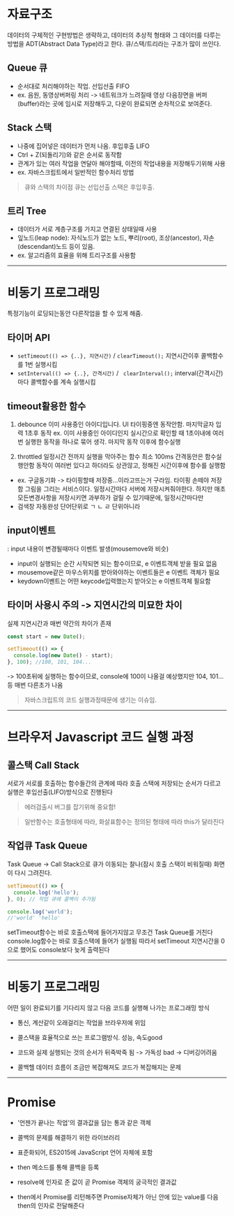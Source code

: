 # 자료구조
데이터의 구체적인 구현방법은 생략하고, 데이터의 추상적 형태와 그 데이터를 다루는 방법을 ADT(Abstract Data Type)라고 한다. 큐/스택/트리라는 구조가 많이 쓰인다.

## Queue 큐
* 순서대로 처리해야하는 작업. 선입선출 FIFO
* ex. 음원, 동영상버퍼링 처리 -> 네트워크가 느려질때 영상 다음장면을 버퍼(buffer)라는 곳에 임시로 저장해두고, 다운이 완료되면 순차적으로 보여준다.

## Stack 스택
* 나중에 집어넣은 데이터가 먼저 나옴. 후입후출 LIFO
* Ctrl + Z(되돌리기)와 같은 순서로 동작함
* 관계가 있는 여러 작업을 연달아 해야할때, 이전의 작업내용을 저장해두기위해 사용
* ex. 자바스크립트에서 일반적인 함수처리 방법

>큐와 스택의 차이점
큐는 선입선출 스택은 후입후출.

## 트리 Tree
* 데이터가 서로 계층구조를 가지고 연결된 상태일때 사용
* 잎노드(leap node): 자식노드가 없는 노드, 뿌리(root), 조상(ancestor), 자손(descendant)노드 등이 있음.
* ex. 알고리즘의 효율을 위해 트리구조를 사용함

-----

# 비동기 프로그래밍
특정기능이 로딩되는동안 다른작업을 할 수 있게 해줌.

## 타이머 API
* `setTimeout(() => {..}, 지연시간)` / `clearTimeout();`
지연시간이후 콜백함수를 1번 실행시킴
* `setInterval(() => {..}, 간격시간)` / ` clearInterval();`
interval(간격시간)마다 콜백함수를 계속 실행시킴

## timeout활용한 함수
1. debounce
이미 사용중인 아이디입니다. UI
타이핑중엔 동작안함. 마지막글자 입력 1초후 동작
ex. 이미 사용중인 아이디인지 실시간으로 확인할 때
1초이내에 여러번 실행한 동작을 하나로 묶어 생각.
마지막 동작 이후에 함수실행

2. throttled
일정시간 전까지 실행을 막아주는 함수
최소 100ms 간격동안은 함수실행안함
동작이 여러번 있다고 하더라도 상관않고, 정해진 시간이후에 함수를 실행함
* ex. 구글동기화 -> 타이핑할때 저장중...이라고뜨는거 구라임. 타이핑 손떼야 저장함
그림을 그리는 서비스이다. 일정시간마다 서버에 저장시켜줘야한다. 하지만 매초 모든변경사항을 저장시키면 과부하가 걸릴 수 있기때문에, 일정시간마다만
* 검색창 자동완성 단어단위로 ㄱ ㄴ ㄹ 단위아니라

## input이벤트
: input 내용이 변경될때마다 이벤트 발생(mousemove와 비슷)
* input이 실행되는 순간 시작되면 되는 함수이므로, e 이벤트객체 받을 필요 없음
* mousemove같은 마우스위치를 받아와야하는 이벤트들은 e 이벤트 객체가 필요
* keydown이벤트는 어떤 keycode입력했는지 받아오는 e 이벤트객체 필요함

## 타이머 사용시 주의 -> 지연시간의 미묘한 차이
실제 지연시간과 매번 약간의 차이가 존재
```js
const start = new Date();

setTimeout(() => {
  console.log(new Date() - start);
}, 100); //100, 101, 104...
```
-> 100초뒤에 실행하는 함수이므로, console에 100이 나올걸 예상했지만 104, 101...등 매번 다른초가 나옴

>자바스크립트의 코드 실행과정때문에 생기는 이슈임.

-----

# 브라우저 Javascript 코드 실행 과정

## 콜스택 Call Stack
서로가 서로를 호출하는 함수들간의 관계에 따라 호출 스택에 저장되는 순서가 다르고 실행은 후입선출(LIFO)방식으로 진행된다
>에러검출시 버그를 잡기위해 중요함!

>일반함수는 호출형태에 따라, 화살표함수는 정의된 형태에 따라 this가 달라진다

## 작업큐 Task Queue

Task Queue -> Call Stack으로 큐가 이동되는 찰나(잠시 호출 스택이 비워질때) 화면이 다시 그려진다.

```js
setTimeout(() => {
  console.log('hello');
}, 0); // 작업 큐에 콜백이 추가됨

console.log('world');
//'world' 'hello'
```
setTimeout함수는 바로 호출스택에 들어가지않고 무조건 Task Queue를 거친다
console.log함수는 바로 호출스택에 들어가 실행됨
따라서 setTimeout 지연시간을 0으로 했어도 console보다 늦게 출력된다

-----

# 비동기 프로그래밍
어떤 일이 완료되기를 기다리지 않고 다음 코드를 실행해 나가는 프로그래밍 방식
* 통신, 계산같이 오래걸리는 작업을 브라우저에 위임
* 콜스택을 효율적으로 쓰는 프로그램방식. 성능, 속도good
* 코드와 실제 실행되는 것의 순서가 뒤죽박죽 됨 -> 가독성 bad -> 디버깅어려움

* 콜백헬 데이터 흐름이 조금만 복잡해져도 코드가 복잡해지는 문제

-----
# Promise
* '언젠가 끝나는 작업'의 결과값을 담는 통과 같은 객체
* 콜백의 문제를 해결하기 위한 라이브러리
* 표준화되어, ES2015에 JavaScript 언어 자체에 포함

*  then 메소드를 통해 콜백을 등록
* resolve에 인자로 준 값이 곧 Promise 객체의 궁극적인 결과값

* then에서 Promise를 리턴해주면 Promise자체가 아닌 안에 있는 value를 다음 then의 인자로 전달해준다


















